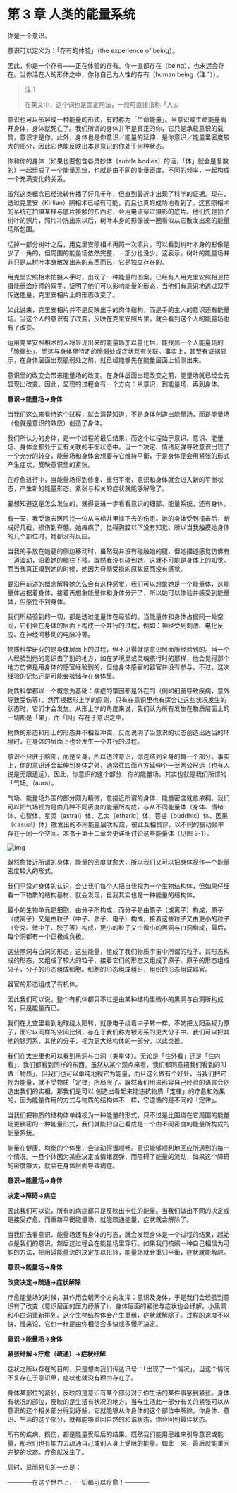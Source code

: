 # 第 3 章 人类的能量系统

你是一个意识。

意识可以定义为：「存有的体验」（the experience of being）。

因此，你是一个存有——正在体验的存有。你一直都存在（being），也永远会存在。当你活在人的形体之中，你称自己为人性的存有（human being（注 1））。

> 注 1
>
> 在英文中，这个词也是固定用法，一般可直接指称「人」。

意识也可以形容成一种能量的形式，有时称为「生命能量」。当意识或生命能量离开身体，身体就死亡了。我们所谓的身体并不是真正的你，它只是承载意识的载具，意识才是你。此外，身体也是你意识／能量的延伸，是你意识／能量里密度较大的部分，因此它也能反映出本是意识的你处于何种状态。

你和你的身体（如果也要包含各灵妙体〔subtle bodies〕的话，「体」就会是复数的）一起组成了一个能量系统，也就是由不同的能量密度、不同的频率，一起构成一个充满变化的关系。

虽然这类概念已经流转传播了好几千年，但直到最近才出现了科学的证据。现在，透过克里安（Kirlian）照相术已经有可能，而且也真的成功地看到了。这套照相术的系统在拍摄某样与底片接触的东西时，会用电流穿过摄影的底片。他们先是拍了树叶的照片，照片冲洗出来以后，树叶本身的影像被一圈看似从它散发出来的能量场所包围。

切掉一部分树叶之后，用克里安照相术再照一次照片，可以看到树叶本身的影像是少了一角的，但周围的能量场依然完整，一部分也没少。这表示，树叶的能量场并非只是从树叶本身散发出来的东西而已，它是独立存在的。

用克里安照相术拍摄人手时，出现了一种能量的图案。已经有人用克里安照相卫拍摄能量治疗师的双手，证明了他们可以影响能量的形态，当他们有意识地透过双手传送能量，克里安相片上的形态改变了。

如此说来，克里安相片并不是反映出手的肉体结构，而是手的主人的意识还有能量场。当这个人的意识有了改变，反映在克里安照片里，就会看到这个人的能量场也有了改变。

运用克里安照相术的人将显现出来的能量场加以量化后，能找出一个人能量场的「脆弱处」，而这与身体里特定的脆弱处或症状互有关联。事实上，甚至有证据显示，在身体层面出现脆弱处之前，就已经能够先在能量层面上侦测出来。

意识里的改变会带来能量场的改变。在身体层面出现改变之前，能量场就已经会先显现出改变。因此，显现的过程会有一个方向：从意识，到能量场，再到身体。

**意识→能量场→身体**

当我们这么来看待这个过程，就会清楚知道，不是身体创造出能量场，而是能量场（也就是意识的效应）创造了身体。

我们所认为的身体，是一个过程的最后结果，而这个过程始于意识。意识、能量场、身体全都处于互有关联的平衡状态中。当一个决定、情绪反弹导致意识出现了一个充分的转变，能量场和身体会想要与它维持平衡，于是身体便会用紧张的形式产生症状，反映意识里的紧张。

在疗愈进行中，当能量场得到修复、重归平衡，意识和身体就会进入新的平衡状态，产生新的能量形态，紧张与相关的症状就能够解除了。

要想知道这是怎么发生的，就得更进一步看看意识的细部、能量系统，还有身体。

有一天，我受邀去医院找一位从电梯井里摔下去的伤患。她的身体受到撞击后，断成好几截，损伤到脊髓。她瘫痪了，觉得胸腔以下没有知觉，所以当我触摸她身体的几个部位时，她都没有反应。

当我的手放在她腿的侧边移动时，虽然我并没有碰触她的腿，但她描述感觉仿佛有一道波动，沿着她的腿往下移。既然我没有碰到她，这就不可能是身体上的知觉。而当我真正摸到她的时候，她因为脊髓受损的原故反而没有感觉。

要沿用前述的概念解释她怎么会有这种感觉，我们可以想象她是一个能量体，这能量体占据着身体，接着再想象能量体和身体分开了，所以她可以体验并感受到能量体，但感觉不到身体。

我们所经验到的一切，都是透过能量体在经验的。当能量体和身体占据同一处空间，它们会在身体的层面上构成一个并行的过程，例如：神经受到刺激、电化反应、在神经间移动的电脉冲等。

物质科学研究的是身体层面上的过程，但不见得就是意识层面所经验到的。当一个人经验到他的意识去了别的地方，如在梦境里或灵魂旅行时的那样，他会觉得那个地方仿佛是用身体的感官经验到的，但他身体感官的器官并没有参与。不过，这次经验的记忆还是可能会被储存在身体里。

物质科学都以一个概念为基础：病症的肇因都是外在的（例如细菌导致疾病，意外导致受伤等）。然而根据形上学的原则，只有在意识里也有适合让这些状况发生的状态时，它们才会发生。从形上学的角度来说，我们认为所有发生在物质层面上的一切都是「果」，而「因」存在于意识之中。

物质的形态和形上的形态并不相互冲突，反而说明了当意识的状态创造出适当的环境时，在身体的层面上也会发生一个并行的过程。

意识不只驻于脑部，而是全身，所以透过意识，你连结到全身的每一个部分。事实上，你的意识还会延伸到身体之外，通常往四面八方延伸个一至两公尺远（也有人说是无限还远）。因此，你意识的这个部分，你的能量场，其实也就是我们所谓的「气场」（aura）。

气场、能量场外围的部分颇为精微，愈接近所谓的身体，能量密度就愈浓稠。我们可以把气场视为是由几种不同密度的能量所构成，与从不同能量体（身体、情绪体、心智体、星灵〔astral〕体、乙太〔etheric〕体、菩提〔buddhic〕体、因果〔casual〕体）散发出的不同能量层次相应，彼此互相贯穿，以不同的振动频率存在于同一个空间。本书于第十二章会更详细讨论这些能量体（见图 3-1）。

![img](3-1.png)

既然愈接近所谓的身体，能量的密度就愈大，所以我们又可以把身体视作一个能量密度较大的形式。

我们平常对身体的认识，会让我们每个人把自我视为一个生物结构体，但如果仔细看一下物质的结构基材，就会发现，自我其实也是一种能量的结构体。

最小的生物单元是细胞，由分子所构成，而分子是由原子（或离子）构成，原子（或离子）又是由粒子（中子、质子、电子）构成，接着这些粒子又由更小的粒子（夸克、微中子、胶子等）构成，更小的粒子又由微小的黑洞与白洞构成，最后，每个洞都有一个正极或负极。

这些黑洞与白洞的形态，这些能量，组成了我们物质宇宙中所谓的粒子。其形态构成的形态，又组成了较大的粒子，接着它们的形态又组成了原子。原子的形态组成分子，分子的形态组成细胞。细胞的形态组成组织，组织的形态组成器官。

器官的形态组成了有机体。

因此我们可以说，整个有机体都只不过是由某种结构里微小的黑洞与白洞所构成的，只是能量而已。

我们在太空里看到地球绕太阳转，就像电子绕着中子转一样。不妨把太阳系视为原子，而它以同样的空间比例，存在于我们称为银河系的更大分子中。我们可以把其他的银河系、其他的分子，视为更大结构体的一部分。以此类推。

我们在太空里也可以看到黑洞与白洞（类星体）。无论是「往外看」还是「往内看」，我们都看到同样的东西。虽然从某个观点来看，我们都同意把我们看到的叫做「物质」，但我们也可以单纯地视它为能量，而且这么做有个好处，当我们把它视为能量，就不受物质「定律」所局限了。既然我们用来形容自己经验的语言会创造出我们的实相，那我们是可以
创造出看起来能违抗物质「定律」的疗愈和效果的，因为能量作用的方式与物质的结构体不一样，它遵循的是不同的「定律」。

当我们把物质的结构体单纯视为一种能量的形式，只不过是比围绕在它周围的能量场更稠密的一种能量形式，我们就能把自己看成是一个由不同密度的能量所构成的能量系统。

能量在健康、均衡的个体里，会流动得很顺畅。意识能够顺利地回应所遇到的每一个情况。一旦个体因为某些决定或情绪反弹，而阻碍了能量的流动，如果这个障碍的密度够大，就会在身体层面导致病症。

**意识→能量场→身体**

**决定→障碍→病症**

因此我们可以说，所有的病症都只是反映出卡住的能量。当我们做出不同的决定或是接受疗愈，而重新平衡能量场，就能疏通能量，症状就会解除了。

当我们去看意识、能量场还有身体的形态，就会发现身体是一个过程的结果，起始点是我们的意识，然后这过程会在能量场里穿行。如果我们按照一种自己相信为可能的方法，把阻碍能量流的决定加以扭转，能量场就会重归平衡，症状就能解除。

**意识→能量场→身体**

**改变决定→疏通→症状解除**

疗愈能量场的时候，其作用会朝两个方向发挥：意识及身体，于是我们会经验到意识有了改变（意识层面的压力纾解了），身体层面的紧张与症状也会纾解。小黑洞和小白洞重新排列。这个生物结构体会产生重组，症状就解除了。过程的速度不以快、慢来论，它也一样是由你相信会多快或多慢所决定。

**意识→能量场→身体**

**紧张纾解→疗愈（疏通）→症状纾解**

症状之所以存在的目的，只是想向我们传达讯号：「出现了一个情况」。当这个情况不复存在于意识里，症状也就没有理由存在了。

身体某部位的紧张，反映的是意识有某个部分对于你生活的某件事感到紧张。身体有状况的部位，反映的是生活有状况的地方。当与生活此一部分有关的紧张可以从意识的这个相关部分得到纾解，它就能够从你身体的这个部位中解除。你身体、意识、生活的这个部分，就都能够重回自然的和谐状态，你会回到最佳状态。

所有的疾病、损伤，都是能量受阻后的结果。既然我们能用思维来引导意识或能量，那我们也有能力去疏通自己或别人身上受阻的能量。如此一来，最后就能重回完整的状态。疗愈就发生了。

届时，显而易见的一点是：

————在这个世界上，一切都可以疗愈！————

